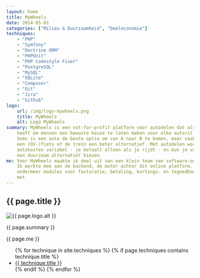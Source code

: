```yaml
---
layout: home
title: MyWheels
date: 2014-05-01
categories: ["Milieu & Duurzaamheid", "Deeleconomie"]
techniques:
	- "PHP"
	- "Symfony"
	- "Doctrine ORM"
    - "PHPUnit"
    - "PHP Codestyle Fixer"
    - "PostgreSQL"
    - "MySQL"
    - "SQLite"
	- "Composer"
	- "Git"
	- "Jira"
	- "Github"
logo:
    url: /img/logo-mywheels.png
    title: MyWheels
    alt: Logo MyWheels
summary: MyWheels is een not-for-profit platform voor autodelen dat als ideaal
    heeft om mensen een bewuste keuze te laten maken voor elke autorit.
    Soms is een auto de beste optie om van A naar B te komen, maar vaak is
    een (OV-)fiets of de trein een beter alternatief. Met autodelen worden
    autokosten variabel - je betaalt alleen als je rijdt - en kun je vaker voor
    een duurzaam alternatief kiezen.
me: Voor MyWheels maakte ik deel uit van een klein team van software-ontwikkelaars.
    Ik werkte mee aan de backend, de motor achter dit online platform. Ik bouwde
    ondermeer modules voor facturatie, betaling, kortings- en tegoedbonnen, koppelingen
    met
---
```

<div class="row">
    <div class="col-xs-12">
        <h2>{{ page.title }}</h2>
        <img src="{{ page.logo.url }}" title="{{ page.logo.title }}" alt="{{ page.logo.alt }}" class="img-responsive pull-right">
        <p>{{ page.summary }}</p>
        <p>{{ page.me }}</p>
        <ul class="list-inline">
        {% for technique in site.techniques %}
            {% if page.techniques contains technique.title %}
                <li>
                    <a href="{{ technique.url }}">
                        <span class="label label-default">{{ technique.title }}</span>
                    </a>
                </li>
            {% endif %}
        {% endfor %}
        </ul>
    </div>
</div>
